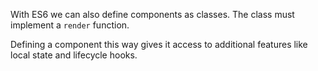 With ES6 we can also define components as classes. The class must implement a `render` function.

Defining a component this way gives it access to additional features like local state and lifecycle hooks.
